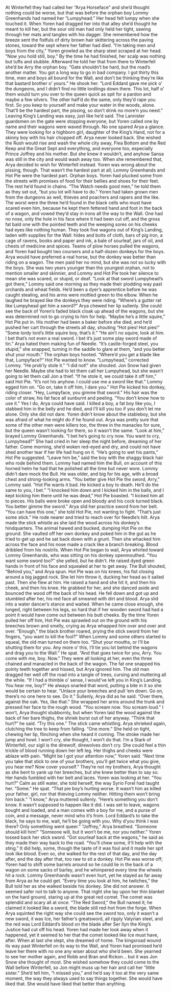At Winterfell they had called her “Arya Horseface” and she’d thought nothing could be worse, but that was before the orphan boy Lommy Greenhands had named her “Lumpyhead.”
Her head felt lumpy when she touched it. When Yoren had dragged her into that alley she’d thought he meant to kill her, but the sour old man had only held her tight, sawing through her mats and tangles with his dagger.
She remembered how the breeze sent the fistfuls of dirty brown hair skittering across the paving stones, toward the sept where her father had died. “I’m taking men and boys from the city,” Yoren growled as the sharp steel scraped at her head. “Now you hold still, boy.” By the time he had finished, her scalp was nothing but tufts and stubble.
Afterward he told her that from there to Winterfell she’d be Arry the orphan boy. “Gate shouldn’t be hard, but the road’s another matter. You got a long way to go in bad company. I got thirty this time, men and boys all bound for the Wall, and don’t be thinking they’re like that bastard brother o’ yours.” He shook her. “Lord Eddard gave me pick o’ the dungeons, and I didn’t find no little lordlings down there. This lot, half o’ them would turn you over to the queen quick as spit for a pardon and maybe a few silvers.
The other half’d do the same, only they’d rape you first. So you keep to yourself and make your water in the woods, alone. That’ll be the hardest part, the pissing, so don’t drink no more’n you need.”
Leaving King’s Landing was easy, just like he’d said. The Lannister guardsmen on the gate were stopping everyone, but Yoren called one by name and their wagons were waved through. No one spared Arya a glance.
They were looking for a highborn girl, daughter of the King’s Hand, not for a skinny boy with his hair chopped off. Arya never looked back. She wished the Rush would rise and wash the whole city away, Flea Bottom and the Red Keep and the Great Sept and everything, and everyone too, especially Prince Joffrey and his mother. But she knew it wouldn’t, and anyhow Sansa was still in the city and would wash away too. When she remembered that, Arya decided to wish for Winterfell instead.
Yoren was wrong about the pissing, though. That wasn’t the hardest part at all; Lommy Greenhands and Hot Pie were the hardest part. Orphan boys. Yoren had plucked some from the streets with promises of food for their bellies and shoes for their feet. The rest he’d found in chains. “The Watch needs good men,” he told them as they set out, “but you lot will have to do.”
Yoren had taken grown men from the dungeons as well, thieves and poachers and rapers and the like. The worst were the three he’d found in the black cells who must have scared even him, because he kept them fettered hand and foot in the back of a wagon, and vowed they’d stay in irons all the way to the Wall. One had no nose, only the hole in his face where it had been cut off, and the gross fat bald one with the pointed teeth and the weeping sores on his cheeks had eyes like nothing human.
They took five wagons out of King’s Landing, laden with supplies for the Wall: hides and bolts of cloth, bars of pig iron, a cage of ravens, books and paper and ink, a bale of sourleaf, jars of oil, and chests of medicine and spices. Teams of plow horses pulled the wagons, and Yoren had bought two coursers and a half-dozen donkeys for the boys. Arya would have preferred a real horse, but the donkey was better than riding on a wagon.
The men paid her no mind, but she was not so lucky with the boys. She was two years younger than the youngest orphan, not to mention smaller and skinnier, and Lommy and Hot Pie took her silence to mean she was scared, or stupid, or deaf. “Look at that sword Lumpyhead’s got there,”
Lommy said one morning as they made their plodding way past orchards and wheat fields. He’d been a dyer’s apprentice before he was caught stealing, and his arms were mottled green to the elbow. When he laughed he brayed like the donkeys they were riding. “Where’s a gutter rat like Lumpyhead get him a sword?”
Arya chewed her lip sullenly. She could see the back of Yoren’s faded black cloak up ahead of the wagons, but she was determined not to go crying to him for help.
“Maybe he’s a little squire,” Hot Pie put in. His mother had been a baker before she died, and he’d pushed her cart through the streets all day, shouting “Hot pies! Hot pies!”
“Some lordy lord’s little squire boy, that’s it.”
“He ain’t no squire, look at him. I bet that’s not even a real sword. I bet it’s just some play sword made of tin.”
Arya hated them making fun of Needle. “It’s castle-forged steel, you stupid,” she snapped, turning in the saddle to glare at them, “and you better shut your mouth.”
The orphan boys hooted. “Where’d you get a blade like that, Lumpyface?” Hot Pie wanted to know.
“Lumpyhead,” corrected Lommy. “He prob’ly stole it.”
“I did not!” she shouted. Jon Snow had given her Needle. Maybe she had to let them call her Lumpyhead, but she wasn’t going to let them call Jon a thief.
“If he stole it, we could take it off him,” said Hot Pie. “It’s not his anyhow. I could use me a sword like that.”
Lommy egged him on. “Go on, take it off him, I dare you.”
Hot Pie kicked his donkey, riding closer. “Hey, Lumpyface, you gimme that sword.” His hair was the color of straw, his fat face all sunburnt and peeling. “You don’t know how to use it.”
Yes I do, Arya could have said. I killed a boy, a fat boy like you, I stabbed him in the belly and he died, and I’ll kill you too if you don’t let me alone. Only she did not dare. Yoren didn’t know about the stableboy, but she was afraid of what he might do if he found out. Arya was pretty sure that some of the other men were killers too, the three in the manacles for sure, but the queen wasn’t looking for them, so it wasn’t the same.
“Look at him,” brayed Lommy Greenhands. “I bet he’s going to cry now. You want to cry, Lumpyhead?”
She had cried in her sleep the night before, dreaming of her father.
Come morning, she’d woken red-eyed and dry, and could not have shed another tear if her life had hung on it.
“He’s going to wet his pants,” Hot Pie suggested.
“Leave him be,” said the boy with the shaggy black hair who rode behind them. Lommy had named him the Bull, on account of this horned helm he had that he polished all the time but never wore. Lommy didn’t dare mock the Bull. He was older, and big for his age, with a broad chest and strong-looking arms.
“You better give Hot Pie the sword, Arry,” Lommy said. “Hot Pie wants it bad. He kicked a boy to death. He’ll do the same to you, I bet.”
“I knocked him down and I kicked him in the balls, and I kept kicking him there until he was dead,” Hot Pie boasted. “I kicked him all to pieces.
His balls were broke open and bloody and his cock turned black. You better gimme the sword.”
Arya slid her practice sword from her belt. “You can have this one,” she told Hot Pie, not wanting to fight.
“That’s just some stick.” He rode nearer and tried to reach over for Needle’s hilt.
Arya made the stick whistle as she laid the wood across his donkey’s hindquarters. The animal hawed and bucked, dumping Hot Pie on the ground. She vaulted off her own donkey and poked him in the gut as he tried to get up and he sat back down with a grunt. Then she whacked him across the face and his nose made a crack like a branch breaking. Blood dribbled from his nostrils. When Hot Pie began to wail, Arya whirled toward Lommy Greenhands, who was sitting on his donkey openmouthed.
“You want some sword too?” she yelled, but he didn’t. He raised dyed green hands in front of his face and squealed at her to get away.
The Bull shouted, “Behind you,” and Arya spun. Hot Pie was on his knees, his fist closing around a big jagged rock. She let him throw it, ducking her head as it sailed past. Then she flew at him. He raised a hand and she hit it, and then his cheek, and then his knee. He grabbed for her, and she danced aside and bounced the wood off the back of his head. He fell down and got up and stumbled after her, his red face all smeared with dirt and blood. Arya slid into a water dancer’s stance and waited. When he came close enough, she lunged, right between his legs, so hard that if her wooden sword had had a point it would have come out between his butt cheeks.
By the time Yoren pulled her off him, Hot Pie was sprawled out on the ground with his breeches brown and smelly, crying as Arya whapped him over and over and over. “Enough,” the black brother roared, prying the stick sword from her fingers, “you want to kill the fool?” When Lommy and some others started to squeal, the old man turned on them too. “Shut your mouths, or I’ll be shutting them for you. Any more o’ this, I’ll tie you lot behind the wagons and drag you to the Wall.” He spat. “And that goes twice for you, Arry. You come with me, boy. Now.”
They were all looking at her, even the three chained and manacled in the back of the wagon. The fat one snapped his pointy teeth together and hissed, but Arya ignored him.
The old man dragged her well off the road into a tangle of trees, cursing and muttering all the while. “If I had a thimble o’ sense, I would’ve left you in King’s Landing. You hear me, boy?” He always snarled that word, putting a bite in it so she would be certain to hear. “Unlace your breeches and pull ‘em down. Go on, there’s no one here to see. Do it.”
Sullenly, Arya did as he said. “Over there, against the oak. Yes, like that.” She wrapped her arms around the trunk and pressed her face to the rough wood. “You scream now. You scream loud.”
I won’t, Arya thought stubbornly, but when Yoren laid the wood against the back of her bare thighs, the shriek burst out of her anyway. “Think that hurt?” he said. “Try this one.” The stick came whistling. Arya shrieked again, clutching the tree to keep from falling. “One more.” She held on tight, chewing her lip, flinching when she heard it coming. The stroke made her jump and howl. I won’t cry, she thought, I won’t do that. I’m a Stark of Winterfell, our sigil is the direwolf, direwolves don’t cry. She could feel a thin trickle of blood running down her left leg. Her thighs and cheeks were ablaze with pain. “Might be I got your attention now,” Yoren said. “Next time you take that stick to one of your brothers, you’ll get twice what you give, you hear me? Now cover yourself.”
They’re not my brothers, Arya thought as she bent to yank up her breeches, but she knew better than to say so. Her hands fumbled with her belt and laces.
Yoren was looking at her. “You hurt?”
Calm as still water, she told herself, the way Syrio Forel had taught her.
“Some.”
He spat. “That pie boy’s hurting worse. It wasn’t him as killed your father, girl, nor that thieving Lommy neither. Hitting them won’t bring him back.”
“I know,” Arya muttered sullenly.
“Here’s something you don’t know. It wasn’t supposed to happen like it did. I was set to leave, wagons bought and loaded, and a man comes with a boy for me, and a purse of coin, and a message, never mind who it’s from.
Lord Eddard’s to take the black, he says to me, wait, he’ll be going with you. Why d’you think I was there? Only something went queer.”
“Joffrey,” Arya breathed. “Someone should kill him!”
“Someone will, but it won’t be me, nor you neither.” Yoren tossed back her stick sword. “Got sourleaf back at the wagons,” he said as they made their way back to the road. “You’ll chew some, it’ll help with the sting.”
It did help, some, though the taste of it was foul and it made her spit look like blood. Even so, she walked for the rest of that day, and the day after, and the day after that, too raw to sit a donkey. Hot Pie was worse off; Yoren had to shift some barrels around so he could lie in the back of a wagon on some sacks of barley, and he whimpered every time the wheels hit a rock. Lommy Greenhands wasn’t even hurt, yet he stayed as far away from Arya as he could get. “Every time you look at him, he twitches,” the Bull told her as she walked beside his donkey. She did not answer. It seemed safer not to talk to anyone.
That night she lay upon her thin blanket on the hard ground, staring up at the great red comet. The comet was splendid and scary all at once. “The Red Sword,” the Bull named it; he claimed it looked like a sword, the blade still red-hot from the forge. When Arya squinted the right way she could see the sword too, only it wasn’t a new sword, it was Ice, her father’s greatsword, all ripply Valyrian steel, and the red was Lord Eddard’s blood on the blade after Ser Ilyn the King’s Justice had cut off his head. Yoren had made her look away when it happened, yet it seemed to her that the comet looked like Ice must have, after.
When at last she slept, she dreamed of home. The kingsroad wound its way past Winterfell on its way to the Wall, and Yoren had promised he’d leave her there with no one any wiser about who she’d been. She yearned to see her mother again, and Robb and Bran and Rickon… but it was Jon Snow she thought of most. She wished somehow they could come to the Wall before Winterfell, so Jon might muss up her hair and call her “little sister.” She’d tell him, “I missed you,” and he’d say it too at the very same moment, the way they always used to say things together. She would have liked that. She would have liked that better than anything.
